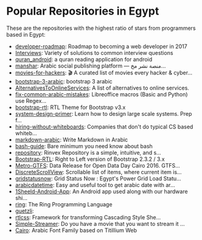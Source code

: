 # Popular Repositories in Egypt

These are the repositories with the highest ratio of stars from programmers based in Egypt:

- [developer-roadmap](https://github.com/kamranahmedse/developer-roadmap): Roadmap to becoming a web developer in 2017
- [Interviews](https://github.com/kdn251/Interviews): Variety of solutions to common interview questions
- [quran_android](https://github.com/quran/quran_android): a quran reading application for android
- [manshar](https://github.com/manshar/manshar): Arabic social publishing platform — منصة نشر مخ...
- [movies-for-hackers](https://github.com/k4m4/movies-for-hackers): 🎬 A curated list of movies every hacker & cyber...
- [bootstrap-3-arabic](https://github.com/zeroxme/bootstrap-3-arabic): bootstrap 3 arabic
- [AlternativesToOnlineServices](https://github.com/AmrEldib/AlternativesToOnlineServices): A list of alternatives to online services.
- [fix-common-arabic-mistakes](https://github.com/AAbouZaid/fix-common-arabic-mistakes): Libreoffice macros (Basic and Python) use Regex...
- [bootstrap-rtl](https://github.com/morteza/bootstrap-rtl): RTL Theme for Bootstrap v3.x
- [system-design-primer](https://github.com/donnemartin/system-design-primer): Learn how to design large scale systems. Prep f...
- [hiring-without-whiteboards](https://github.com/poteto/hiring-without-whiteboards): Companies that don't do typical CS based whiteb...
- [markdown-arabic](https://github.com/ahmadajmi/markdown-arabic): Write Markdown in Arabic
- [bash-guide](https://github.com/Idnan/bash-guide): Bare minimum you need know about bash
- [repository](https://github.com/rinvex/repository): Rinvex Repository is a simple, intuitive, and s...
- [Bootstrap-RTL](https://github.com/AbdullahDiaa/Bootstrap-RTL): Right to Left version of Bootstrap 2.3.2 / 3.x
- [Metro-GTFS](https://github.com/transportforcairo/Metro-GTFS): Data Release for Open Data Day Cairo 2016. GTFS...
- [DiscreteScrollView](https://github.com/yarolegovich/DiscreteScrollView): Scrollable list of items, where current item is...
- [gridstatusnow](https://github.com/GridStatusNow/gridstatusnow): Grid Status Now : Egypt's Power Grid Load Statu...
- [arabicdatetime](https://github.com/maherelgamil/arabicdatetime): Easy and useful tool to get arabic date with ar...
- [1Sheeld-Android-App](https://github.com/Integreight/1Sheeld-Android-App): An Android app used along with our hardware shi...
- [ring](https://github.com/ring-lang/ring): The Ring Programming Language 
- [guetzli](https://github.com/google/guetzli): 
- [rtlcss](https://github.com/MohammadYounes/rtlcss): Framework for transforming  Cascading Style She...
- [Simple-Streamer](https://github.com/EslaMx7/Simple-Streamer): Do you have a movie that you want to stream it ...
- [Cairo](https://github.com/Gue3bara/Cairo): Arabic Font Family based on Titillium Web
